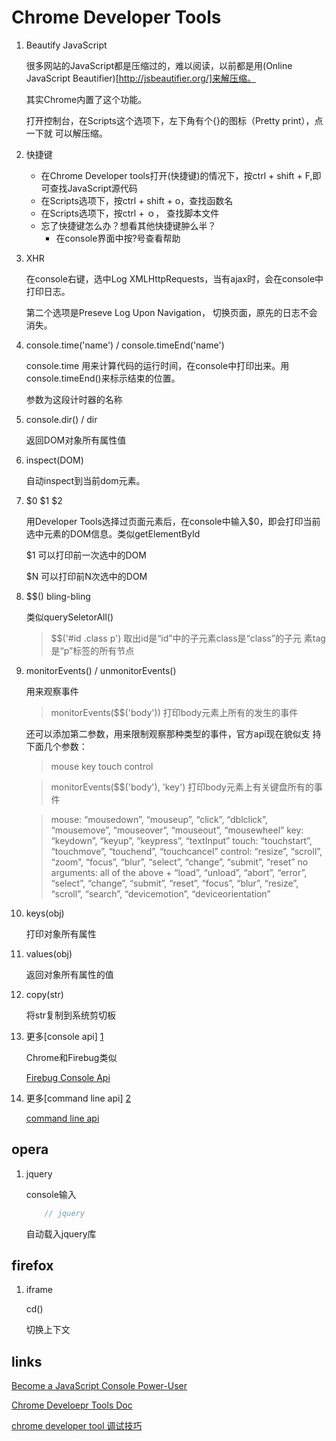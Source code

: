 Chrome Developer Tools
======

1. Beautify JavaScript

    很多网站的JavaScript都是压缩过的，难以阅读，以前都是用(Online
    JavaScript Beautifier)[http://jsbeautifier.org/]来解压缩。
    
    其实Chrome内置了这个功能。
    
    打开控制台<F12>，在Scripts这个选项下，左下角有个{}的图标（Pretty print），点一下就
    可以解压缩。

1. 快捷键
    * 在Chrome Developer tools打开(快捷键<F12>)的情况下，按ctrl + shift + F,即可查找JavaScript源代码
    * 在Scripts选项下，按ctrl + shift + o，查找函数名
    * 在Scripts选项下，按ctrl + ｏ， 查找脚本文件
    * 忘了快捷键怎么办？想看其他快捷键肿么半？
        * 在console界面中按?号查看帮助

1. XHR

    在console右键，选中Log XMLHttpRequests，当有ajax时，会在console中
    打印日志。
    
    第二个选项是Preseve Log Upon Navigation， 切换页面，原先的日志不会
    消失。

2. console.time('name') / console.timeEnd('name')    

    console.time 用来计算代码的运行时间，在console中打印出来。用
    console.timeEnd()来标示结束的位置。
    
    参数为这段计时器的名称

3. console.dir() / dir

    返回DOM对象所有属性值
    
4. inspect(DOM)

    自动inspect到当前dom元素。

5. $0 $1 $2

    用Developer Tools选择过页面元素后，在console中输入$0，即会打印当前
    选中元素的DOM信息。类似getElementById
    
    $1 可以打印前一次选中的DOM
    
    $N 可以打印前N次选中的DOM

6. $$() bling-bling 

    类似querySeletorAll()
    
    >$$('#id .class p') 取出id是“id”中的子元素class是“class”的子元
    素tag是“p”标签的所有节点

7. monitorEvents() / unmonitorEvents()

    用来观察事件
    
    >monitorEvents($$('body')) 打印body元素上所有的发生的事件
    
    还可以添加第二参数，用来限制观察那种类型的事件，官方api现在貌似支
    持下面几个参数：
    
    > mouse key touch control
    
    > monitorEvents($$('body'), 'key') 打印body元素上有关键盘所有的事件

    > mouse:  “mousedown”, “mouseup”, “click”, “dblclick”, “mousemove”, “mouseover”, “mouseout”, “mousewheel” 
    > key: “keydown”, “keyup”, “keypress”, “textInput”
    > touch:  “touchstart”, “touchmove”, “touchend”, “touchcancel”
    > control:  “resize”, “scroll”, “zoom”, “focus”, “blur”, “select”, “change”, “submit”, “reset”
    > no arguments: all of the above + “load”, “unload”, “abort”, “error”, “select”, “change”, “submit”, “reset”, “focus”, “blur”, “resize”, “scroll”, “search”, “devicemotion”, “deviceorientation”

8. keys(obj) 

    打印对象所有属性

9. values(obj) 

    返回对象所有属性的值

10. copy(str)

    将str复制到系统剪切板
    
11. 更多[console api] [1]

    Chrome和Firebug类似

    [Firebug Console Api](http://getfirebug.com/wiki/index.php/Console_API#console.trace.28.29)

12. 更多[command line api] [2]

    [command line api](http://getfirebug.com/wiki/index.php/Command_Line_API)

## opera

1. jquery    

    console输入
    ``` javascript
        // jquery 
    ```
    自动载入jquery库

## firefox

1. iframe

    cd()
    
    切换上下文

## links

[Become a JavaScript Console Power-User](https://www.youtube.com/watch?feature=player_embedded&v=4mf_yNLlgic#!)

[Chrome Develoepr Tools Doc](https://developers.google.com/chrome-developer-tools/docs/overview)

[chrome developer tool 调试技巧](http://ued.taobao.com/blog/2012/06/03/debug-with-chrome-dev-tool/)

[1]: http://getfirebug.com/wiki/index.php/Console_API#console.trace.28.29 "Console APi"

[2]: http://getfirebug.com/wiki/index.php/Command_Line_API      "Command Line Api"
